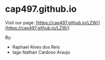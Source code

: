 # cap497.github.io

Visit our page: [https://cap497.github.io/LZW/](https://cap497.github.io/LZW/)

By:
  - Raphael Alves dos Reis
  - Iago Nathan Cardoso Araujo

